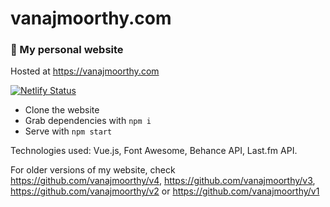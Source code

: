 # vanajmoorthy.com

### 🐢 My personal website

Hosted at https://vanajmoorthy.com

[![Netlify Status](https://api.netlify.com/api/v1/badges/3852719d-64dc-44fe-8ee3-6cbf850f248f/deploy-status)](https://app.netlify.com/sites/vanajmoorthy/deploys)

* Clone the website
* Grab dependencies with `npm i`
* Serve with `npm start`

Technologies used: Vue.js, Font Awesome, Behance API, Last.fm API.


For older versions of my website, check 
https://github.com/vanajmoorthy/v4, https://github.com/vanajmoorthy/v3, https://github.com/vanajmoorthy/v2 or https://github.com/vanajmoorthy/v1
